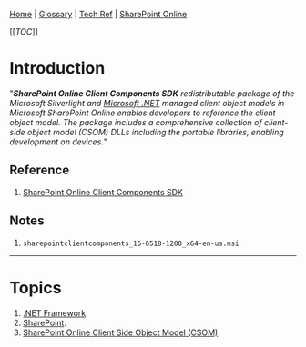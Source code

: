 [Home](/Slalom-LLC/Slalom-Consulting) | [Glossary](/Glossary) | [Tech Ref](/Tech-Ref) | [SharePoint Online](/Tech-Ref/Microsoft/SharePoint/SharePoint-Online)

[[_TOC_]]

# Introduction
"_***SharePoint Online Client Components SDK*** redistributable package of the Microsoft Silverlight and [Microsoft .NET](/Tech-Ref/Software-Development/NET-Framework) managed client object models in Microsoft SharePoint Online enables developers to reference the client object model. The package includes a comprehensive collection of client-side object model (CSOM) DLLs including the portable libraries, enabling development on devices._"

## Reference
1. [SharePoint Online Client Components SDK](https://www.microsoft.com/en-us/download/details.aspx?id=42038)

## Notes
1. `sharepointclientcomponents_16-6518-1200_x64-en-us.msi`

---
# Topics
1. [.NET Framework](/Tech-Ref/Software-Development/NET-Framework).
1. [SharePoint](/Tech-Ref/Microsoft/SharePoint).
1. [SharePoint Online Client Side Object Model (CSOM)](/Tech-Ref/Microsoft/SharePoint/SharePoint-Online/CSOM-\(SharePoint-Online-Client-Side-Object-Model\)).
